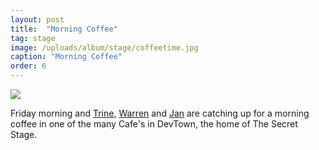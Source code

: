 ```yaml
---
layout: post
title:  "Morning Coffee"
tag: stage
image: /uploads/album/stage/coffeetime.jpg
caption: "Morning Coffee"
order: 6
---
```


![]({{page.image}})

Friday morning and [Trine](/2022/06/09/TrineNissen.html), [Warren](/2022/06/09/WarrenBuckley.html) and [Jan](/2022/06/09/JanSkovgaard.html) are catching up for a morning coffee in one of the many Cafe's in DevTown, the home of The Secret Stage. 